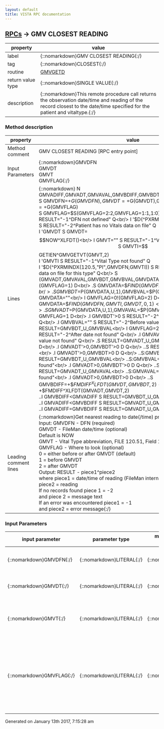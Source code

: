 ```yaml
---
layout: default
title: VISTA RPC documentation
---
```




## [RPCs](TableOfContent.md) &#8594; GMV CLOSEST READING 

 property | value 
--- | --- 
 label | {::nomarkdown}GMV CLOSEST READING{:/}
 tag | {::nomarkdown}CLOSEST{:/}
 routine | [GMVGETD](http://code.osehra.org/dox/Routine_GMVGETD_source.html)
 return value type | {::nomarkdown}SINGLE VALUE{:/}
 description | {::nomarkdown}This remote procedure call returns the observation date/time and reading of the record closest to the date/time specified for the patient and vitaltype.{:/}


### Method description

 property | value 
 --- | --- 
 Method comment | GMV CLOSEST READING [RPC entry point]
 Input Parameters | {::nomarkdown}GMVDFN<br/>GMVDT<br/>GMVT<br/>GMVFLAG{:/}
 Lines | {::nomarkdown} N GMVADIFF,GMVADT,GMVAVAL,GMVBDIFF,GMVBDT,GMVBVAL,GMVDATA,GMVTI<br/> S GMVDFN=+$G(GMVDFN),GMVDT=+$G(GMVDT),GMVT=$G(GMVT),GMVFLAG=+$G(GMVFLAG)<br/> S GMVFLAG=$S(GMVFLAG=2:2,GMVFLAG=1:1,1:0)<br/> I 'GMVDFN S RESULT="-1^DFN not defined" Q<br/> I '$D(^PXRMINDX(120.5,"PI",GMVDFN)) S RESULT="-2^Patient has no Vitals data on file" Q<br/> I 'GMVDT S GMVDT=$$NOW^XLFDT()<br/> I GMVT="" S RESULT="-1^Vital Type not defined" Q<br/> S GMVTI=$$GETIEN^GMVGETVT(GMVT,2)<br/> I 'GMVTI S RESULT="-1^Vital Type not found" Q<br/> I '$D(^PXRMINDX(120.5,"PI",GMVDFN,GMVTI)) S RESULT="-2^Patient has no data on file for this type" Q<br/> S (GMVADT,GMVAVAL,GMVBDT,GMVBVAL,GMVDATA)=""<br/> I GMVFLAG=0!(GMVFLAG=1) D<br/> .S GMVDATA=$$FIND(GMVDFN,GMVTI,GMVDT,0,-1)<br/> .S GMVBDT=$P(GMVDATA,U,1),GMVBVAL=$P(GMVDATA,U,2)<br/> S GMVDATA=""<br/> I GMVFLAG=0!(GMVFLAG=2) D<br/> .S GMVDATA=$$FIND(GMVDFN,GMVTI,GMVDT,0,1)<br/> .S GMVADT=$P(GMVDATA,U,1),GMVAVAL=$P(GMVDATA,U,2)<br/> I GMVFLAG=1 D<br/> .I GMVBDT'>0 S RESULT="-2^Before date not found" Q<br/> .I GMVBVAL="" S RESULT="-2^Before value not found" Q<br/> .S RESULT=GMVBDT_U_GMVBVAL<br/> I GMVFLAG=2 D<br/> .I GMVADT'>0 S RESULT="-2^After date not found" Q<br/> .I GMVAVAL="" S RESULT="-2^After value not found" Q<br/> .S RESULT=GMVADT_U_GMVAVAL<br/> I GMVFLAG=0 D<br/> .I GMVADT'>0,GMVBDT'>0 D  Q<br/> ..S RESULT="-2^No records found"<br/> .I GMVADT'>0,GMVBDT>0 D  Q<br/> ..S:GMVBVAL]"" RESULT=GMVBDT_U_GMVBVAL<br/> ..S:GMVBVAL="" RESULT="-2^No records found"<br/> .I GMVADT>0,GMVBDT'>0 D  Q<br/> ..S:GMVAVAL]"" RESULT=GMVADT_U_GMVAVAL<br/> ..S:GMVAVAL="" RESULT="-2^No records found"<br/> .I GMVADT>0,GMVBDT>0 D<br/> ..S GMVBDIFF=+$$FMDIFF^XLFDT(GMVDT,GMVBDT,2)<br/> ..S GMVADIFF=+$$FMDIFF^XLFDT(GMVADT,GMVDT,2)<br/> ..I GMVBDIFF<GMVADIFF S RESULT=GMVBDT_U_GMVBVAL<br/> ..I GMVADIFF<GMVBDIFF S RESULT=GMVADT_U_GMVAVAL<br/> ..I GMVADIFF=GMVBDIFF S RESULT=GMVADT_U_GMVAVAL{:/}
 Leading comment lines | {::nomarkdown}Get nearest reading to date(/time) provided<br/>Input:  GMVDFN - DFN (required)<br/>GMVDT - FileMan date/time (optional)<br/>Default is NOW<br/>GMVT - Vital Type abbreviation, FILE 120.51, Field 1 (required)<br/>GMVFLAG - Where to look (optional)<br/>0 = either before or after GMVDT  (default)<br/>1 = before GMVDT<br/>2 = after GMVDT<br/>Output: RESULT - piece1^piece2<br/>where piece1 = date/time of reading (FileMan internal format)<br/>piece2 = reading<br/>If no records found piece 1 = -2<br/>and piece 2 = message text                     <br/>If an error was encountered piece1 = -1<br/>and piece2 = error message{:/}

### Input Parameters

| input parameter | parameter type | maximum data length | required | description | 
| --- | --- | --- | --- | --- | 
| {::nomarkdown}GMVDFN{:/} | {::nomarkdown}LITERAL{:/} | {::nomarkdown}12{:/} | {::nomarkdown}true{:/} | {::nomarkdown}A pointer to the Patient (#2) file (i.e., DFN).{:/} | 
| {::nomarkdown}GMVDT{:/} | {::nomarkdown}LITERAL{:/} | {::nomarkdown}14{:/} | {::nomarkdown}true{:/} | {::nomarkdown}The date/time to search from. The default is NOW.{:/} | 
| {::nomarkdown}GMVT{:/} | {::nomarkdown}LITERAL{:/} | {::nomarkdown}5{:/} | {::nomarkdown}true{:/} | {::nomarkdown}The vital type abbreviation as it appears in FILE 120.51, Field 1 (e.g., WT).{:/} | 
| {::nomarkdown}GMVFLAG{:/} | {::nomarkdown}LITERAL{:/} | {::nomarkdown}1{:/} | {::nomarkdown}true{:/} | {::nomarkdown}A flag to indicate if the search should look before or after the date/timespecified in the GMVDT value where 1 indicates before, 2 indicates afterand 0 indicates either direction.{:/} | 




 Generated on January 13th 2017, 7:15:28 am